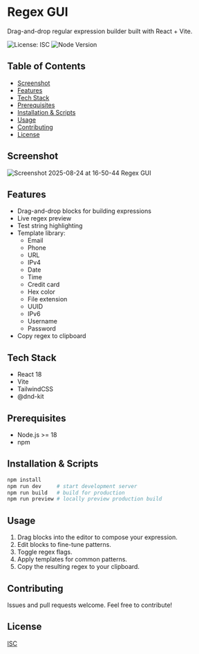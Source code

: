 # Regex GUI

Drag-and-drop regular expression builder built with React + Vite.

![License: ISC](https://img.shields.io/badge/License-ISC-blue.svg) ![Node Version](https://img.shields.io/badge/node-%3E%3D18-green)

## Table of Contents
- [Screenshot](#screenshot)
- [Features](#features)
- [Tech Stack](#tech-stack)
- [Prerequisites](#prerequisites)
- [Installation & Scripts](#installation--scripts)
- [Usage](#usage)
- [Contributing](#contributing)
- [License](#license)

## Screenshot
<img alt="Screenshot 2025-08-24 at 16-50-44 Regex GUI" src="https://github.com/user-attachments/assets/e1beab9c-740b-4efb-b695-6c945acd0749" />


## Features
- Drag-and-drop blocks for building expressions
- Live regex preview
- Test string highlighting
- Template library:
  - Email
  - Phone
  - URL
  - IPv4
  - Date
  - Time
  - Credit card
  - Hex color
  - File extension
  - UUID
  - IPv6
  - Username
  - Password
- Copy regex to clipboard

## Tech Stack
- React 18
- Vite
- TailwindCSS
- @dnd-kit

## Prerequisites
- Node.js >= 18
- npm

## Installation & Scripts
```bash
npm install
npm run dev     # start development server
npm run build   # build for production
npm run preview # locally preview production build
```

## Usage
1. Drag blocks into the editor to compose your expression.
2. Edit blocks to fine-tune patterns.
3. Toggle regex flags.
4. Apply templates for common patterns.
5. Copy the resulting regex to your clipboard.

## Contributing
Issues and pull requests welcome. Feel free to contribute!

## License
[ISC](https://opensource.org/licenses/ISC)
